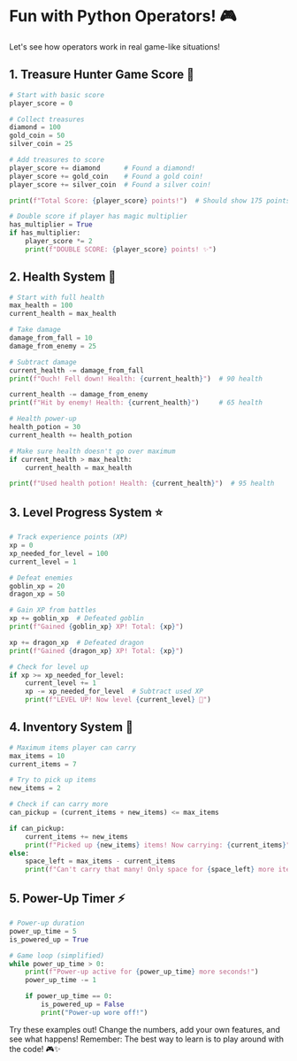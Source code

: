 # Fun with Python Operators! 🎮

Let's see how operators work in real game-like situations!

## 1. Treasure Hunter Game Score 💎
```python
# Start with basic score
player_score = 0

# Collect treasures
diamond = 100
gold_coin = 50
silver_coin = 25

# Add treasures to score
player_score += diamond      # Found a diamond!
player_score += gold_coin    # Found a gold coin!
player_score += silver_coin  # Found a silver coin!

print(f"Total Score: {player_score} points!")  # Should show 175 points

# Double score if player has magic multiplier
has_multiplier = True
if has_multiplier:
    player_score *= 2
    print(f"DOUBLE SCORE: {player_score} points! ✨")
```

## 2. Health System 💖
```python
# Start with full health
max_health = 100
current_health = max_health

# Take damage
damage_from_fall = 10
damage_from_enemy = 25

# Subtract damage
current_health -= damage_from_fall
print(f"Ouch! Fell down! Health: {current_health}")  # 90 health

current_health -= damage_from_enemy
print(f"Hit by enemy! Health: {current_health}")     # 65 health

# Health power-up
health_potion = 30
current_health += health_potion

# Make sure health doesn't go over maximum
if current_health > max_health:
    current_health = max_health

print(f"Used health potion! Health: {current_health}")  # 95 health
```

## 3. Level Progress System ⭐
```python
# Track experience points (XP)
xp = 0
xp_needed_for_level = 100
current_level = 1

# Defeat enemies
goblin_xp = 20
dragon_xp = 50

# Gain XP from battles
xp += goblin_xp  # Defeated goblin
print(f"Gained {goblin_xp} XP! Total: {xp}")

xp += dragon_xp  # Defeated dragon
print(f"Gained {dragon_xp} XP! Total: {xp}")

# Check for level up
if xp >= xp_needed_for_level:
    current_level += 1
    xp -= xp_needed_for_level  # Subtract used XP
    print(f"LEVEL UP! Now level {current_level} 🌟")
```

## 4. Inventory System 🎒
```python
# Maximum items player can carry
max_items = 10
current_items = 7

# Try to pick up items
new_items = 2

# Check if can carry more
can_pickup = (current_items + new_items) <= max_items

if can_pickup:
    current_items += new_items
    print(f"Picked up {new_items} items! Now carrying: {current_items}")
else:
    space_left = max_items - current_items
    print(f"Can't carry that many! Only space for {space_left} more items!")
```

## 5. Power-Up Timer ⚡
```python
# Power-up duration
power_up_time = 5
is_powered_up = True

# Game loop (simplified)
while power_up_time > 0:
    print(f"Power-up active for {power_up_time} more seconds!")
    power_up_time -= 1

    if power_up_time == 0:
        is_powered_up = False
        print("Power-up wore off!")
```

Try these examples out! Change the numbers, add your own features, and see what happens! 
Remember: The best way to learn is to play around with the code! 🎮✨
